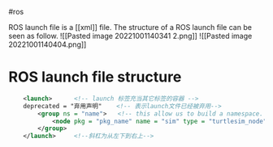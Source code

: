 #ros 

ROS launch file is a [[xml]] file. The structure of a ROS launch file can be seen as follow.
![[Pasted image 20221001140341 2.png]]
![[Pasted image 20221001140404.png]]
# ROS launch file structure
```xml
	<launch>      <!-- launch 标签充当其它标签的容器 -->
	deprecated = "弃用声明"    <!-- 表示launch文件已经被弃用-->
		<group ns = "name">   <!-- this allow us to build a namespace. With which we can run a node in the same name without confliction -->
			<node pkg = "pkg_name" name = "sim" type = "turtlesim_node">
		</group>
	</launch>     <!--斜杠为从左下到右上-->

```
